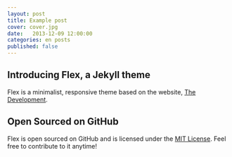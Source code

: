 ```yaml
---
layout: post
title: Example post
cover: cover.jpg
date:   2013-12-09 12:00:00
categories: en posts
published: false
---
```


## Introducing Flex, a Jekyll theme

Flex is a minimalist, responsive theme based on the website, [The Development](https://jekyllthemes.io/theme/flex).

## Open Sourced on GitHub

Flex is open sourced on GitHub and is licensed under the [MIT License](https://opensource.org/licenses/MIT). Feel free to contribute to it anytime!
